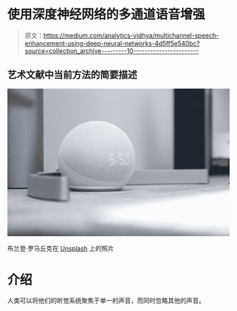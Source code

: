 # 使用深度神经网络的多通道语音增强

> 原文：<https://medium.com/analytics-vidhya/multichannel-speech-enhancement-using-deep-neural-networks-4d5ff5e540bc?source=collection_archive---------10----------------------->

## 艺术文献中当前方法的简要描述

![](img/c93c478da4f3a96e42e85a3bd60da340.png)

布兰登·罗马丘克在 [Unsplash](https://unsplash.com/s/photos/alexa?utm_source=unsplash&utm_medium=referral&utm_content=creditCopyText) 上的照片

# 介绍

人类可以将他们的听觉系统聚焦于单一的声音，而同时忽略其他的声音。